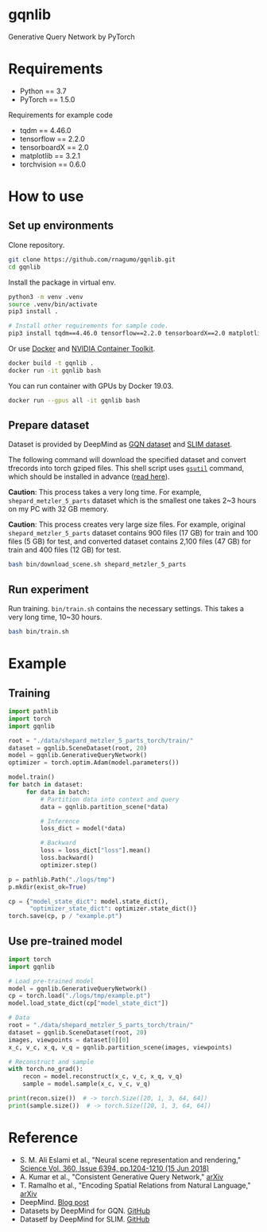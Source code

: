
# gqnlib

Generative Query Network by PyTorch

# Requirements

* Python == 3.7
* PyTorch == 1.5.0

Requirements for example code

* tqdm == 4.46.0
* tensorflow == 2.2.0
* tensorboardX == 2.0
* matplotlib == 3.2.1
* torchvision == 0.6.0

# How to use

## Set up environments

Clone repository.

```bash
git clone https://github.com/rnagumo/gqnlib.git
cd gqnlib
```

Install the package in virtual env.

```bash
python3 -m venv .venv
source .venv/bin/activate
pip3 install .

# Install other requirements for sample code.
pip3 install tqdm==4.46.0 tensorflow==2.2.0 tensorboardX==2.0 matplotlib==3.2.1 torchvision==0.6.0
```

Or use [Docker](https://docs.docker.com/get-docker/) and [NVIDIA Container Toolkit](https://github.com/NVIDIA/nvidia-docker).

```bash
docker build -t gqnlib .
docker run -it gqnlib bash
```

You can run container with GPUs by Docker 19.03.

```bash
docker run --gpus all -it gqnlib bash
```

## Prepare dataset

Dataset is provided by DeepMind as [GQN dataset](https://github.com/deepmind/gqn-datasets) and [SLIM dataset](https://github.com/deepmind/slim-dataset).

The following command will download the specified dataset and convert tfrecords into torch gziped files. This shell script uses [`gsutil`](https://cloud.google.com/storage/docs/gsutil) command, which should be installed in advance ([read here](https://cloud.google.com/storage/docs/gsutil_install)).

**Caution**: This process takes a very long time. For example, `shepard_metzler_5_parts` dataset which is the smallest one takes 2~3 hours on my PC with 32 GB memory.

**Caution**: This process creates very large size files. For example, original `shepard_metzler_5_parts` dataset contains 900 files (17 GB) for train and 100 files (5 GB) for test, and converted dataset contains 2,100 files (47 GB) for train and 400 files (12 GB) for test.

```bash
bash bin/download_scene.sh shepard_metzler_5_parts
```

## Run experiment

Run training. `bin/train.sh` contains the necessary settings. This takes a very long time, 10~30 hours.

```bash
bash bin/train.sh
```

# Example

## Training

```python
import pathlib
import torch
import gqnlib

root = "./data/shepard_metzler_5_parts_torch/train/"
dataset = gqnlib.SceneDataset(root, 20)
model = gqnlib.GenerativeQueryNetwork()
optimizer = torch.optim.Adam(model.parameters())

model.train()
for batch in dataset:
     for data in batch:
         # Partition data into context and query
         data = gqnlib.partition_scene(*data)

         # Inference
         loss_dict = model(*data)

         # Backward
         loss = loss_dict["loss"].mean()
         loss.backward()
         optimizer.step()

p = pathlib.Path("./logs/tmp")
p.mkdir(exist_ok=True)

cp = {"model_state_dict": model.state_dict(),
      "optimizer_state_dict": optimizer.state_dict()}
torch.save(cp, p / "example.pt")
```

## Use pre-trained model

```python
import torch
import gqnlib

# Load pre-trained model
model = gqnlib.GenerativeQueryNetwork()
cp = torch.load("./logs/tmp/example.pt")
model.load_state_dict(cp["model_state_dict"])

# Data
root = "./data/shepard_metzler_5_parts_torch/train/"
dataset = gqnlib.SceneDataset(root, 20)
images, viewpoints = dataset[0][0]
x_c, v_c, x_q, v_q = gqnlib.partition_scene(images, viewpoints)

# Reconstruct and sample
with torch.no_grad():
    recon = model.reconstruct(x_c, v_c, x_q, v_q)
    sample = model.sample(x_c, v_c, v_q)

print(recon.size())  # -> torch.Size([20, 1, 3, 64, 64])
print(sample.size())  # -> torch.Size([20, 1, 3, 64, 64])
```

# Reference

* S. M. Ali Eslami et al., "Neural scene representation and rendering," [Science Vol. 360, Issue 6394, pp.1204-1210 (15 Jun 2018)](https://science.sciencemag.org/content/360/6394/1204.full?ijkey=kGcNflzOLiIKQ&keytype=ref&siteid=sci)
* A. Kumar et al., "Consistent Generative Query Network," [arXiv](http://arxiv.org/abs/1807.02033)
* T. Ramalho et al., "Encoding Spatial Relations from Natural Language," [arXiv](http://arxiv.org/abs/1807.01670)
* DeepMind. [Blog post](https://deepmind.com/blog/article/neural-scene-representation-and-rendering)
* Datasets by DeepMind for GQN. [GitHub](https://github.com/deepmind/gqn-datasets)
* Datasetf by DeepMind for SLIM. [GitHub](https://github.com/deepmind/slim-dataset)
